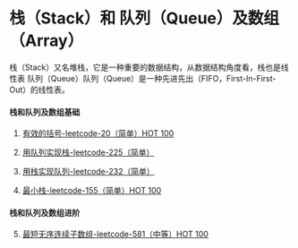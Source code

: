 # 栈（Stack）和 队列（Queue）及数组（Array）

栈（Stack）又名堆栈，它是一种重要的数据结构，从数据结构角度看，栈也是线性表
队列（Queue）队列（Queue）是一种先进先出（FIFO，First-In-First-Out）的线性表。

#### 栈和队列及数组基础

1. [有效的括号-leetcode-20（简单）HOT 100](https://leetcode-cn.com/problems/valid-parentheses/)

2. [用队列实现栈-leetcode-225（简单）](https://leetcode-cn.com/problems/implement-stack-using-queues/)

3. [用栈实现队列-leetcode-232（简单）](https://leetcode-cn.com/problems/implement-queue-using-stacks/)

4. [最小栈-leetcode-155（简单）HOT 100](https://leetcode-cn.com/problems/min-stack/)

#### 栈和队列及数组进阶

5. [最短无序连续子数组-leetcode-581（中等）HOT 100](https://leetcode-cn.com/problems/shortest-unsorted-continuous-subarray/)